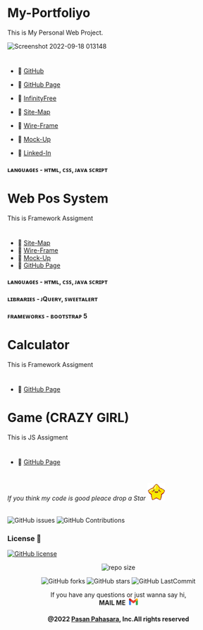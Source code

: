 # My-Portfoliyo
This is My Personal Web Project.



![Screenshot 2022-09-18 013148](https://user-images.githubusercontent.com/88943660/190874585-f9661524-ff5e-493e-90d7-1da504fa4d45.jpg)

#
* 🔗 <a href="https://github.com/Pasan-Pahasara" target="_blank">GitHub</a>

* 🔗 <a href="https://pasan-pahasara.github.io/My-Portfoliyo/" target="_blank">GitHub Page</a>

* 🔗 <a href="http://pasan-pahasara.epizy.com/?i=1" target="_blank">InfinityFree</a>

* 🔗 <a href="https://www.gloomaps.com/PAJyxq4CM3" target="_blank">Site-Map</a>

* 🔗 <a href="https://wireframe.cc/UxncUa" target="_blank">Wire-Frame</a>

* 🔗 <a href="https://www.figma.com/proto/Q7MBhezjxgCFIYnjqf2xsy/MyPortfoliyo?page-id=0%3A1&node-id=184%3A2&viewport=520%2C1840%2C0.34&scaling=scale-down-width&starting-point-node-id=184%3A2" target="_blank">Mock-Up</a>

* 🔗 <a href="https://www.linkedin.com/in/pasan-pahasara-356a75165/" target="_blank">Linked-In</a>

<div align="left">

  #### ʟᴀɴɢᴜᴀɢᴇꜱ - ʜᴛᴍʟ, ᴄꜱꜱ, ᴊᴀᴠᴀ ꜱᴄʀɪᴘᴛ
  <div>
    
#

# Web Pos System
This is Framework Assigment

#
* 🔗 <a href="https://www.gloomaps.com/QAp329svFm" target="_blank">Site-Map</a>
* 🔗 <a href="https://wireframe.cc/4kLkXl" target="_blank">Wire-Frame</a>
* 🔗 <a href="https://www.figma.com/file/gH2fuiUXiMCCXV7izGhqMN/Web-Pos-System?node-id=0%3A1" target="_blank">Mock-Up</a>
* 🔗 <a href="https://pasan-pahasara.github.io/My-Portfoliyo/assignments/js/spa/" target="_blank">GitHub Page</a>

<div align="left">

#### ʟᴀɴɢᴜᴀɢᴇꜱ - ʜᴛᴍʟ, ᴄꜱꜱ, ᴊᴀᴠᴀ ꜱᴄʀɪᴘᴛ

#### ʟɪʙʀᴀʀɪᴇꜱ - ᴊQᴜᴇʀʏ, ꜱᴡᴇᴇᴛᴀʟᴇʀᴛ

#### ꜰʀᴀᴍᴇᴡᴏʀᴋꜱ - ʙᴏᴏᴛꜱᴛʀᴀᴘ 5

</div>

#

# Calculator
This is Framework Assigment

#
* 🔗 <a href="https://pasan-pahasara.github.io/My-Portfoliyo/assignments/js/calculator/" target="_blank">GitHub Page</a>
#

# Game (CRAZY GIRL)
This is JS Assigment

#
* 🔗 <a href="https://pasan-pahasara.github.io/My-Portfoliyo/assignments/js/game/index.html/" target="_blank">GitHub Page</a>
#

###### If you think my code is good pleace drop a Star <img src="https://github.com/Pasan-Pahasara/md-alpha/blob/main/star.webp" width="40px">

![GitHub issues](https://img.shields.io/github/issues/Pasan-Pahasara/My-Portfoliyo?&labelColor=black&color=eb3b5a&label=Issues&logo=issues&logoColor=black&style=for-the-badge)
![GitHub Contributions](https://img.shields.io/github/contributors/Pasan-Pahasara/My-Portfoliyo?&labelColor=black&color=8854d0&style=for-the-badge)

### License 📝
[![GitHub license](https://img.shields.io/github/license/Pasan-Pahasara/My-Portfoliyo?&labelColor=black&color=3867d6&style=for-the-badge)](https://github.com/Pasan-Pahasara/Room-Reservation-System/blob/master/LICENSE)

<div align="center">

![repo size](https://img.shields.io/github/repo-size/Pasan-Pahasara/My-Portfoliyo?label=Repo%20Size&style=for-the-badge&labelColor=black&color=20bf6b)
 
![GitHub forks](https://img.shields.io/github/forks/Pasan-Pahasara/My-Portfoliyo?&labelColor=black&color=0fb9b1&style=for-the-badge)
![GitHub stars](https://img.shields.io/github/stars/Pasan-Pahasara/My-Portfoliyo?&labelColor=black&color=f7b731&style=for-the-badge)
![GitHub LastCommit](https://img.shields.io/github/last-commit/Pasan-Pahasara/My-Portfoliyo?logo=github&labelColor=black&color=d1d8e0&style=for-the-badge)

</div>

<div align="center"> 
If you have any questions or just wanna say hi, <br><b>MAIL ME</b>&nbsp;
  <a href="mailto:pasanpahasara7788@gmail.com">
      <img width="20px" src="https://github.com/Pasan-Pahasara/md-alpha/blob/main/gmail.svg" />
  </a></p>
 
 </div>

<div align="center"> 
 
#### @2022 [Pasan Pahasara](https://github.com/Pasan-Pahasara/), Inc.All rights reserved
</div>
